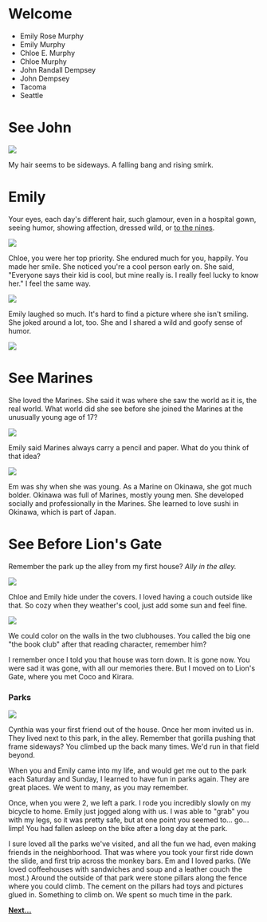 # Welcome 

 - Emily Rose Murphy
 - Emily Murphy
 - Chloe E. Murphy
 - Chloe Murphy
 - John Randall Dempsey
 - John Dempsey
 - Tacoma
 - Seattle 

# See John

![](img/file0018.jpg)

My hair seems to be sideways. A falling bang and rising smirk.  

# Emily

Your eyes, each day's different hair, such glamour, even in a hospital gown, 
seeing humor, showing affection, dressed wild, or [to the 
nines](https://en.wikipedia.org/wiki/To_the_nines).

![](img/tonguebus.jpg)

Chloe, you were her top priority. She endured much for you, happily. You made 
her smile. She noticed you're a cool person early on. She said, "Everyone says 
their kid is cool, but mine really is. I really feel lucky to know her." I feel 
the same way.

![](img/mom_mirror.gif)


Emily laughed so much.  It's hard to find a picture where she isn't smiling. 
She joked around a lot, too. She and I shared a wild and goofy sense of humor.

![](img/em_skypes.gif)

# See Marines

She loved the Marines. She said it was where she saw the world as it is, the 
real world. What world did she see before she joined the Marines at the 
unusually young age of 17?

![](img/stand_em.gif)

Emily said Marines always carry a pencil and paper. What do you think of that 
idea?

![](img/runnin.jpg)

Em was shy when she was young. As a Marine on Okinawa, she got much bolder. 
Okinawa was full of Marines, mostly young men. She developed socially and 
professionally in the Marines. She learned to love sushi in Okinawa, which is 
part of Japan.

# See Before Lion's Gate

Remember the park up the alley from my first house? *Ally in the alley.* 

![](img/hideblanket.gif)

Chloe and Emily hide under the covers. I loved having a couch outside like 
that. So cozy when they weather's cool, just add some sun and feel fine.

![](img/dscn4426.jpg)

We could color on the walls in the two clubhouses. You called the big one "the 
book club" after that reading character, remember him?

I remember once I told you that house was torn down. It is gone now. You were 
sad it was gone, with all our memories there. But I moved on to Lion's Gate, 
where you met Coco and Kirara.

### Parks 

![](img/dscn3777.jpg)

Cynthia was your first friend out of the house. Once her mom invited us in. 
They lived next to this park, in the alley. Remember that gorilla pushing that 
frame sideways? You climbed up the back many times. We'd run in that field 
beyond.

When you and Emily came into my life, and would get me out to the park each 
Saturday and Sunday, I learned to have fun in parks again. They are great 
places. We went to many, as you may remember.

Once, when you were 2, we left a park. I rode you incredibly slowly on my 
bicycle to home. Emily just jogged along with us. I was able to "grab" you with 
my legs, so it was pretty safe, but at one point you seemed to... go... limp! 
You had fallen asleep on the bike after a long day at the park.

I sure loved all the parks we've visited, and all the fun we had, even making 
friends in the neighborhood. That was where you took your first ride down the 
slide, and first trip across the monkey bars. Em and I loved parks. (We loved 
coffeehouses with sandwiches and soup and a leather couch the most.) Around the 
outside of that park were stone pillars along the fence where you could climb. 
The cement on the pillars had toys and pictures glued in. Something to climb 
on. We spent so much time in the park.

**[Next...](two.html)**

<br>
